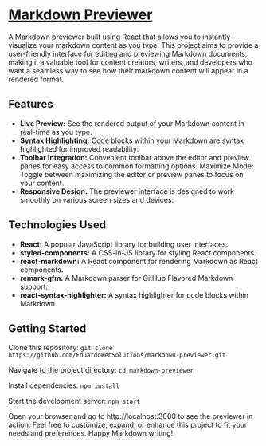 # <a href="https://eduardowebsolutions.github.io/markdown-previewer/">Markdown Previewer</a>


A Markdown previewer built using React that allows you to instantly visualize your markdown content as you type. This project aims to provide a user-friendly interface for editing and previewing Markdown documents, making it a valuable tool for content creators, writers, and developers who want a seamless way to see how their markdown content will appear in a rendered format.

## Features
- **Live Preview:** See the rendered output of your Markdown content in real-time as you type.
- **Syntax Highlighting:** Code blocks within your Markdown are syntax highlighted for improved readability.
- **Toolbar Integration:** Convenient toolbar above the editor and preview panes for easy access to common formatting options.
Maximize Mode: Toggle between maximizing the editor or preview panes to focus on your content.
- **Responsive Design:** The previewer interface is designed to work smoothly on various screen sizes and devices.

## Technologies Used
- **React:** A popular JavaScript library for building user interfaces.
- **styled-components:** A CSS-in-JS library for styling React components.
- **react-markdown:** A React component for rendering Markdown as React components.
- **remark-gfm:** A Markdown parser for GitHub Flavored Markdown support.
- **react-syntax-highlighter:** A syntax highlighter for code blocks within Markdown.

## Getting Started
Clone this repository: ` git clone https://github.com/EduardoWebSolutions/markdown-previewer.git `

Navigate to the project directory: ` cd markdown-previewer `

Install dependencies: ` npm install `

Start the development server: ` npm start `

Open your browser and go to http://localhost:3000 to see the previewer in action.
Feel free to customize, expand, or enhance this project to fit your needs and preferences. Happy Markdown writing!
